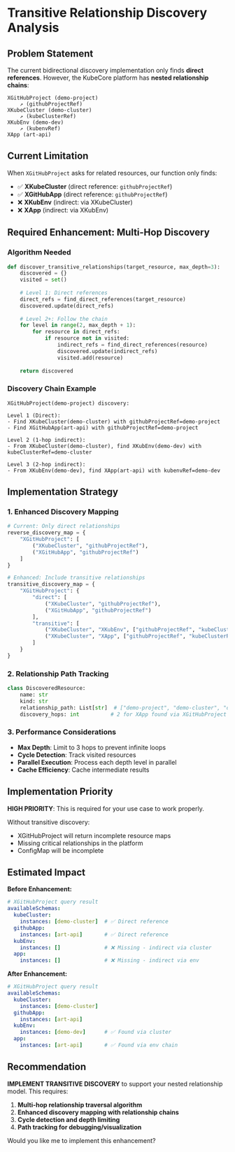 # Transitive Relationship Discovery Analysis

## Problem Statement

The current bidirectional discovery implementation only finds **direct references**. However, the KubeCore platform has **nested relationship chains**:

```
XGitHubProject (demo-project)
    ↗ (githubProjectRef)
XKubeCluster (demo-cluster)
    ↗ (kubeClusterRef)  
XKubEnv (demo-dev)
    ↗ (kubenvRef)
XApp (art-api)
```

## Current Limitation

When `XGitHubProject` asks for related resources, our function only finds:
- ✅ **XKubeCluster** (direct reference: `githubProjectRef`)
- ✅ **XGitHubApp** (direct reference: `githubProjectRef`)
- ❌ **XKubEnv** (indirect: via XKubeCluster)
- ❌ **XApp** (indirect: via XKubEnv)

## Required Enhancement: Multi-Hop Discovery

### Algorithm Needed
```python
def discover_transitive_relationships(target_resource, max_depth=3):
    discovered = {}
    visited = set()
    
    # Level 1: Direct references
    direct_refs = find_direct_references(target_resource)
    discovered.update(direct_refs)
    
    # Level 2+: Follow the chain
    for level in range(2, max_depth + 1):
        for resource in direct_refs:
            if resource not in visited:
                indirect_refs = find_direct_references(resource)
                discovered.update(indirect_refs)
                visited.add(resource)
    
    return discovered
```

### Discovery Chain Example
```
XGitHubProject(demo-project) discovery:

Level 1 (Direct):
- Find XKubeCluster(demo-cluster) with githubProjectRef=demo-project
- Find XGitHubApp(art-api) with githubProjectRef=demo-project

Level 2 (1-hop indirect):
- From XKubeCluster(demo-cluster), find XKubEnv(demo-dev) with kubeClusterRef=demo-cluster

Level 3 (2-hop indirect):  
- From XKubEnv(demo-dev), find XApp(art-api) with kubenvRef=demo-dev
```

## Implementation Strategy

### 1. Enhanced Discovery Mapping
```python
# Current: Only direct relationships
reverse_discovery_map = {
    "XGitHubProject": [
        ("XKubeCluster", "githubProjectRef"),
        ("XGitHubApp", "githubProjectRef")
    ]
}

# Enhanced: Include transitive relationships
transitive_discovery_map = {
    "XGitHubProject": {
        "direct": [
            ("XKubeCluster", "githubProjectRef"),
            ("XGitHubApp", "githubProjectRef")
        ],
        "transitive": [
            ("XKubeCluster", "XKubEnv", ["githubProjectRef", "kubeClusterRef"]),
            ("XKubeCluster", "XApp", ["githubProjectRef", "kubeClusterRef", "kubenvRef"])
        ]
    }
}
```

### 2. Relationship Path Tracking
```python
class DiscoveredResource:
    name: str
    kind: str  
    relationship_path: List[str]  # ["demo-project", "demo-cluster", "demo-dev"]
    discovery_hops: int          # 2 for XApp found via XGitHubProject
```

### 3. Performance Considerations
- **Max Depth**: Limit to 3 hops to prevent infinite loops
- **Cycle Detection**: Track visited resources
- **Parallel Execution**: Process each depth level in parallel
- **Cache Efficiency**: Cache intermediate results

## Implementation Priority

**HIGH PRIORITY**: This is required for your use case to work properly.

Without transitive discovery:
- XGitHubProject will return incomplete resource maps
- Missing critical relationships in the platform
- ConfigMap will be incomplete

## Estimated Impact

**Before Enhancement:**
```yaml
# XGitHubProject query result
availableSchemas:
  kubeCluster:
    instances: [demo-cluster]  # ✅ Direct reference
  githubApp: 
    instances: [art-api]       # ✅ Direct reference
  kubEnv:
    instances: []              # ❌ Missing - indirect via cluster
  app:
    instances: []              # ❌ Missing - indirect via env
```

**After Enhancement:**
```yaml
# XGitHubProject query result  
availableSchemas:
  kubeCluster:
    instances: [demo-cluster]
  githubApp:
    instances: [art-api] 
  kubEnv:
    instances: [demo-dev]      # ✅ Found via cluster
  app:
    instances: [art-api]       # ✅ Found via env chain
```

## Recommendation

**IMPLEMENT TRANSITIVE DISCOVERY** to support your nested relationship model. This requires:

1. **Multi-hop relationship traversal algorithm**
2. **Enhanced discovery mapping with relationship chains**
3. **Cycle detection and depth limiting**
4. **Path tracking for debugging/visualization**

Would you like me to implement this enhancement?